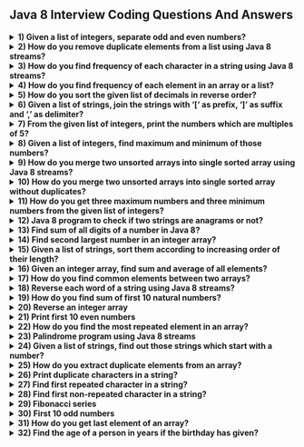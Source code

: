 ## Java 8 Interview Coding Questions And Answers

<details>
<summary><b> 1) Given a list of integers, separate odd and even numbers?</b></summary>
 
```java
import java.util.Arrays;
import java.util.List;
import java.util.Map;
import java.util.Map.Entry;
import java.util.Set;
import java.util.stream.Collectors;
 
public class Java8Code 
{
    public static void main(String[] args) 
    {
        List<Integer> listOfIntegers = Arrays.asList(71, 18, 42, 21, 67, 32, 95, 14, 56, 87);
         
        Map<Boolean, List<Integer>> oddEvenNumbersMap = 
                listOfIntegers.stream().collect(Collectors.partitioningBy(i -> i % 2 == 0));
         
        Set<Entry<Boolean, List<Integer>>> entrySet = oddEvenNumbersMap.entrySet();
         
        for (Entry<Boolean, List<Integer>> entry : entrySet) 
        {
            System.out.println("--------------");
             
            if (entry.getKey())
            {
                System.out.println("Even Numbers");
            }
            else
            {
                System.out.println("Odd Numbers");
            }
             
            System.out.println("--------------");
             
            List<Integer> list = entry.getValue();
             
            for (int i : list)
            {
                System.out.println(i);
            }
        }
    }
}
```
Output :

————–
Odd Numbers
————–
71
21
67
95
87
————–
Even Numbers
————–
18
42
32
14
56
</details>
<details>
<summary><b>  2) How do you remove duplicate elements from a list using Java 8 streams?</b></summary>

```java
import java.util.Arrays;
import java.util.List;
import java.util.stream.Collectors;
 
public class Java8Code 
{
    public static void main(String[] args) 
    {
        List<String> listOfStrings = Arrays.asList("Java", "Python", "C#", "Java", "Kotlin", "Python");
         
        List<String> uniqueStrngs = listOfStrings.stream().distinct().collect(Collectors.toList());
         
        System.out.println(uniqueStrngs);
    }
}
```
Output :

[Java,  Python, C#, Kotlin]
</details>
<details>
<summary><b>  3) How do you find frequency of each character in a string using Java 8 streams?</b></summary>
 
```java
import java.util.Map;
import java.util.function.Function;
import java.util.stream.Collectors;
 
public class Java8Code 
{
    public static void main(String[] args) 
    {
        String inputString = "Java Concept Of The Day";
         
        Map<Character, Long> charCountMap = 
                    inputString.chars()
                                .mapToObj(c -> (char) c)
                                .collect(Collectors.groupingBy(Function.identity(), Collectors.counting()));
         
        System.out.println(charCountMap);
    }
}
```
Output :

{ =4, a=3, c=1, C=1, D=1, e=2, f=1, h=1, J=1, n=1, O=1, o=1, p=1, T=1, t=1, v=1, y=1}
</details>
<details>
<summary><b>  4) How do you find frequency of each element in an array or a list?</b></summary>
 
```java
import java.util.Arrays;
import java.util.List;
import java.util.Map;
import java.util.function.Function;
import java.util.stream.Collectors;
 
public class Java8Code 
{
    public static void main(String[] args) 
    {
        List<String> stationeryList = Arrays.asList("Pen", "Eraser", "Note Book", "Pen", "Pencil", "Stapler", "Note Book", "Pencil");
         
        Map<String, Long> stationeryCountMap = 
                stationeryList.stream().collect(Collectors.groupingBy(Function.identity(), Collectors.counting()));
         
        System.out.println(stationeryCountMap);
    }
}
```
Output :

{Pen=2, Stapler=1, Pencil=2, Note Book=2, Eraser=1}
</details>
<details>
<summary><b>  5) How do you sort the given list of decimals in reverse order?</b></summary>
 
```java
import java.util.Arrays;
import java.util.Comparator;
import java.util.List;
 
public class Java8Code 
{
    public static void main(String[] args) 
    {
        List<Double> decimalList = Arrays.asList(12.45, 23.58, 17.13, 42.89, 33.78, 71.85, 56.98, 21.12);
         
        decimalList.stream().sorted(Comparator.reverseOrder()).forEach(System.out::println);
    }
}
```
Output :

71.85
56.98
42.89
33.78
23.58
21.12
17.13
12.45

</details>
<details>
<summary><b>  6) Given a list of strings, join the strings with ‘[‘ as prefix, ‘]’ as suffix and ‘,’ as delimiter?</b></summary>
 
```java
import java.util.Arrays;
import java.util.List;
import java.util.stream.Collectors;
 
public class Java8Code 
{
    public static void main(String[] args) 
    {
        List<String> listOfStrings = Arrays.asList("Facebook", "Twitter", "YouTube", "WhatsApp", "LinkedIn");
         
        String joinedString = listOfStrings.stream().collect(Collectors.joining(", ", "[", "]"));
         
        System.out.println(joinedString);
    }
}
```
Output :

[Facebook, Twitter, YouTube, WhatsApp, LinkedIn]

</details>
<details>
<summary><b> 7) From the given list of integers, print the numbers which are multiples of 5?</b></summary>
 
```java
import java.util.Arrays;
import java.util.List;
 
public class Java8Code 
{
    public static void main(String[] args) 
    {
        List<Integer> listOfIntegers = Arrays.asList(45, 12, 56, 15, 24, 75, 31, 89);
         
        listOfIntegers.stream().filter(i -> i % 5 == 0).forEach(System.out::println);
    }
}
```
Output :

45
15
75

</details>
<details>
<summary><b> 8) Given a list of integers, find maximum and minimum of those numbers?</b></summary>
 
```java
import java.util.Arrays;
import java.util.Comparator;
import java.util.List;
 
public class Java8Code 
{
    public static void main(String[] args) 
    {
        List<Integer> listOfIntegers = Arrays.asList(45, 12, 56, 15, 24, 75, 31, 89);
         
        int max = listOfIntegers.stream().max(Comparator.naturalOrder()).get();
         
        System.out.println("Maximum Element : "+max);
         
        int min = listOfIntegers.stream().min(Comparator.naturalOrder()).get();
         
        System.out.println("Minimum Element : "+min);
    }
}
```
Output :

Maximum Element : 89
Minimum Element : 12

</details>
<details>
<summary><b> 9) How do you merge two unsorted arrays into single sorted array using Java 8 streams?</b></summary>
 
```java
import java.util.Arrays;
import java.util.stream.IntStream;
 
public class Java8Code 
{
    public static void main(String[] args) 
    {
        int[] a = new int[] {4, 2, 7, 1};
         
        int[] b = new int[] {8, 3, 9, 5};
         
        int[] c = IntStream.concat(Arrays.stream(a), Arrays.stream(b)).sorted().toArray();
         
        System.out.println(Arrays.toString(c));
    }
}
```
Output :

[1, 2, 3, 4, 5, 7, 8, 9]

</details>
<details>
<summary><b> 10) How do you merge two unsorted arrays into single sorted array without duplicates?</b></summary>
 
```java
import java.util.Arrays;
import java.util.stream.IntStream;
 
public class Java8Code 
{
    public static void main(String[] args) 
    {
        int[] a = new int[] {4, 2, 5, 1};
         
        int[] b = new int[] {8, 1, 9, 5};
         
        int[] c = IntStream.concat(Arrays.stream(a), Arrays.stream(b)).sorted().distinct().toArray();
         
        System.out.println(Arrays.toString(c));
    }
}
```
Output :

[1, 2, 4, 5, 8, 9]

</details>
<details>
<summary><b> 11) How do you get three maximum numbers and three minimum numbers from the given list of integers?</b></summary>
 
```java
import java.util.Arrays;
import java.util.Comparator;
import java.util.List;
 
public class Java8Code 
{
    public static void main(String[] args) 
    {
        List<Integer> listOfIntegers = Arrays.asList(45, 12, 56, 15, 24, 75, 31, 89);
         
        //3 minimum Numbers
         
        System.out.println("-----------------");
         
        System.out.println("Minimum 3 Numbers");
         
        System.out.println("-----------------");
         
        listOfIntegers.stream().sorted().limit(3).forEach(System.out::println);
         
        //3 Maximum Numbers
         
        System.out.println("-----------------");
         
        System.out.println("Maximum 3 Numbers");
         
        System.out.println("-----------------");
         
listOfIntegers.stream().sorted(Comparator.reverseOrder()).limit(3).forEach(System.out::println);
    }
}
```
Output :

—————–
Minimum 3 Numbers
—————–
12
15
24
—————–
Maximum 3 Numbers
—————–
89
75
56
</details>
<details>
<summary><b> 12) Java 8 program to check if two strings are anagrams or not?</b></summary>
 
```java
import java.util.stream.Collectors;
import java.util.stream.Stream;
 
public class Java8Code 
{
    public static void main(String[] args) 
    {
        String s1 = "RaceCar";
        String s2 = "CarRace";
         
        s1 = Stream.of(s1.split("")).map(String::toUpperCase).sorted().collect(Collectors.joining());
         
        s2 = Stream.of(s2.split("")).map(String::toUpperCase).sorted().collect(Collectors.joining());
         
        if (s1.equals(s2)) 
        {
            System.out.println("Two strings are anagrams");
        }
        else
        {
            System.out.println("Two strings are not anagrams");
        }
    }
}
```
Output :

Two strings are anagrams

</details>
<details>
<summary><b> 13) Find sum of all digits of a number in Java 8?</b></summary>
 
```java
import java.util.stream.Collectors;
import java.util.stream.Stream;
 
public class Java8Code 
{
    public static void main(String[] args) 
    {
        int i = 15623;
         
        Integer sumOfDigits = Stream.of(String.valueOf(i).split("")).collect(Collectors.summingInt(Integer::parseInt));
         
        System.out.println(sumOfDigits);
    }
}
```
Output :

17

</details>
<details>
<summary><b> 14) Find second largest number in an integer array?</b></summary>
 
```java
import java.util.Arrays;
import java.util.Comparator;
import java.util.List;
 
public class Java8Code 
{
    public static void main(String[] args) 
    {
        List<Integer> listOfIntegers = Arrays.asList(45, 12, 56, 15, 24, 75, 31, 89);
         
        Integer secondLargestNumber = listOfIntegers.stream().sorted(Comparator.reverseOrder()).skip(1).findFirst().get();
         
        System.out.println(secondLargestNumber);
    }
}
```
Output :

75

</details>
<details>
<summary><b> 15) Given a list of strings, sort them according to increasing order of their length?</b></summary>
 
```java
import java.util.Arrays;
import java.util.Comparator;
import java.util.List;
 
public class Java8Code 
{
    public static void main(String[] args) 
    {
        List<String> listOfStrings = Arrays.asList("Java", "Python", "C#", "HTML", "Kotlin", "C++", "COBOL", "C");
         
        listOfStrings.stream().sorted(Comparator.comparing(String::length)).forEach(System.out::println);
    }
}
```
Output :

C
C#
C++
Java
HTML
COBOL
 Python
Kotlin

</details>
<details>
<summary><b> 16) Given an integer array, find sum and average of all elements?</b></summary>
 
```java
import java.util.Arrays;
 
public class Java8Code 
{
    public static void main(String[] args) 
    {
        int[] a = new int[] {45, 12, 56, 15, 24, 75, 31, 89};
         
        int sum = Arrays.stream(a).sum();
         
        System.out.println("Sum = "+sum);
         
        double average = Arrays.stream(a).average().getAsDouble();
         
        System.out.println("Average = "+average);
    }
}
```
Output :

Sum = 347
Average = 43.375

</details>
<details>
<summary><b> 17) How do you find common elements between two arrays?</b></summary>
 
```java
import java.util.Arrays;
import java.util.List;
 
public class Java8Code 
{
    public static void main(String[] args) 
    {
        List<Integer> list1 = Arrays.asList(71, 21, 34, 89, 56, 28);
         
        List<Integer> list2 = Arrays.asList(12, 56, 17, 21, 94, 34);
         
        list1.stream().filter(list2::contains).forEach(System.out::println);
    }
}
```
Output :

21
34
56

</details>
<details>
<summary><b> 18) Reverse each word of a string using Java 8 streams?</b></summary>
 
```java
import java.util.Arrays;
import java.util.stream.Collectors;
 
public class Java8Code 
{
    public static void main(String[] args) 
    {
        String str = "Java Concept Of The Day";
         
        String reversedStr = Arrays.stream(str.split(" "))
                                    .map(word -> new StringBuffer(word).reverse())
                                    .collect(Collectors.joining(" "));
         
        System.out.println(reversedStr);
    }
}
```
Output :

avaJ tpecnoC fO ehT yaD

</details>
<details>
<summary><b> 19) How do you find sum of first 10 natural numbers?</b></summary>
 
```java
import java.util.stream.IntStream;
 
public class Java8Code 
{
    public static void main(String[] args) 
    {
        int sum = IntStream.range(1, 11).sum();
         
        System.out.println(sum);
    }
}
```
Output :

55

</details>
<details>
<summary><b> 20) Reverse an integer array</b></summary>
 
```java
import java.util.Arrays;
import java.util.stream.IntStream;
 
public class Java8Code 
{
    public static void main(String[] args) 
    {
        int[] array = new int[] {5, 1, 7, 3, 9, 6};
         
        int[] reversedArray = IntStream.rangeClosed(1, array.length).map(i -> array[array.length - i]).toArray();
         
        System.out.println(Arrays.toString(reversedArray));
    }
}
```
Output :

[6, 9, 3, 7, 1, 5]

</details>
<details>
<summary><b> 21) Print first 10 even numbers</b></summary>
 
```java
import java.util.stream.IntStream;
 
public class Java8Code 
{
    public static void main(String[] args) 
    {
        IntStream.rangeClosed(1, 10).map(i -> i * 2).forEach(System.out::println);
    }
}
```
Output :

2
4
6
8
10
12
14
16
18
20

</details>
<details>
<summary><b> 22) How do you find the most repeated element in an array?</b></summary>
 
```java
import java.util.Arrays;
import java.util.List;
import java.util.Map;
import java.util.Map.Entry;
import java.util.function.Function;
import java.util.stream.Collectors;
 
public class Java8Code 
{
    public static void main(String[] args) 
    {
        List<String> listOfStrings = Arrays.asList("Pen", "Eraser", "Note Book", "Pen", "Pencil", "Pen", "Note Book", "Pencil");
         
        Map<String, Long> elementCountMap = listOfStrings.stream()
                                                         .collect(Collectors.groupingBy(Function.identity(), Collectors.counting()));
         
        Entry<String, Long> mostFrequentElement = elementCountMap.entrySet().stream().max(Map.Entry.comparingByValue()).get();
         
        System.out.println("Most Frequent Element : "+mostFrequentElement.getKey());
         
        System.out.println("Count : "+mostFrequentElement.getValue());
    }
}
```
Output :

Most Frequent Element : Pen
Count : 3

</details>
<details>
<summary><b> 23) Palindrome program using Java 8 streams</b></summary>
 
```java
import java.util.stream.IntStream;
 
public class Java8Code 
{
    public static void main(String[] args) 
    {
        String str = "ROTATOR";
         
        boolean isItPalindrome = IntStream.range(0, str.length()/2).
                noneMatch(i -> str.charAt(i) != str.charAt(str.length() - i -1));
          
        if (isItPalindrome)
        {
            System.out.println(str+" is a palindrome");
        }
        else
        {
            System.out.println(str+" is not a palindrome");
        }
    }
}
```
Output :

ROTATOR is a palindrome

</details>
<details>
<summary><b> 24) Given a list of strings, find out those strings which start with a number?</b></summary>
 
```java
import java.util.Arrays;
import java.util.List;
 
public class Java8Code 
{
    public static void main(String[] args) 
    {
        List<String> listOfStrings = Arrays.asList("One", "2wo", "3hree", "Four", "5ive", "Six");
         
        listOfStrings.stream().filter(str -> Character.isDigit(str.charAt(0))).forEach(System.out::println);
    }
}
```
Output :

2wo
3hree
5ive

</details>
<details>
<summary><b> 25) How do you extract duplicate elements from an array?</b></summary>
 
```java
import java.util.Arrays;
import java.util.HashSet;
import java.util.List;
import java.util.Set;
import java.util.stream.Collectors;
 
public class Java8Code 
{
    public static void main(String[] args) 
    {
        List<Integer> listOfIntegers = Arrays.asList(111, 222, 333, 111, 555, 333, 777, 222);
         
        Set<Integer> uniqueElements = new HashSet<>();
         
        Set<Integer> duplicateElements = listOfIntegers.stream().filter(i -> ! uniqueElements.add(i)).collect(Collectors.toSet());
         
        System.out.println(duplicateElements);
    }
}
```
Output :

[333, 222, 111]

</details>
<details>
<summary><b> 26) Print duplicate characters in a string?</b></summary>
 
```java
import java.util.Arrays;
import java.util.HashSet;
import java.util.Set;
import java.util.stream.Collectors;
 
public class Java8Code 
{
    public static void main(String[] args) 
    {
        String inputString = "Java Concept Of The Day".replaceAll("\\s+", "").toLowerCase();
         
        Set<String> uniqueChars = new HashSet<>();
         
        Set<String> duplicateChars = 
                Arrays.stream(inputString.split(""))
                        .filter(ch -> ! uniqueChars.add(ch))
                        .collect(Collectors.toSet());
         
        System.out.println(duplicateChars);
    }
}
```
Output :

[a, c, t, e, o]

</details>
<details>
<summary><b> 27) Find first repeated character in a string?</b></summary>
 
```java
import java.util.Arrays;
import java.util.LinkedHashMap;
import java.util.Map;
import java.util.function.Function;
import java.util.stream.Collectors;
 
public class Java8Code 
{
    public static void main(String[] args) 
    {
        String inputString = "Java Concept Of The Day".replaceAll("\\s+", "").toLowerCase();
         
        Map<String, Long> charCountMap = 
                            Arrays.stream(inputString.split(""))
                                    .collect(Collectors.groupingBy(Function.identity(), LinkedHashMap::new, Collectors.counting()));
         
        String firstRepeatedChar = charCountMap.entrySet()
                                                .stream()
                                                .filter(entry -> entry.getValue() > 1)
                                                .map(entry -> entry.getKey())
                                                .findFirst()
                                                .get();
         
        System.out.println(firstRepeatedChar);
    }
}
```
Output :

a

</details>
<details>
<summary><b> 28) Find first non-repeated character in a string?</b></summary>
 
```java
import java.util.Arrays;
import java.util.LinkedHashMap;
import java.util.Map;
import java.util.function.Function;
import java.util.stream.Collectors;
 
public class Java8Code 
{
    public static void main(String[] args) 
    {
        String inputString = "Java Concept Of The Day".replaceAll("\\s+", "").toLowerCase();
         
        Map<String, Long> charCountMap = 
                            Arrays.stream(inputString.split(""))
                                    .collect(Collectors.groupingBy(Function.identity(), LinkedHashMap::new, Collectors.counting()));
         
        String firstNonRepeatedChar = charCountMap.entrySet()
                                                .stream()
                                                .filter(entry -> entry.getValue() == 1)
                                                .map(entry -> entry.getKey())
                                                .findFirst()
                                                .get();
         
        System.out.println(firstNonRepeatedChar);
    }
}
```
Output :

j

</details>
<details>
<summary><b> 29) Fibonacci series</b></summary>
 
```java
import java.util.stream.Stream;
 
public class Java8Code 
{
    public static void main(String[] args) 
    {
        Stream.iterate(new int[] {0, 1}, f -> new int[] {f[1], f[0]+f[1]})
                .limit(10)
                .map(f -> f[0])
                .forEach(i -> System.out.print(i+" "));
    }
}
```
Output :

0 1 1 2 3 5 8 13 21 34

</details>
<details>
<summary><b> 30) First 10 odd numbers</b></summary>
 
```java
import java.util.stream.Stream;
 
public class Java8Code 
{
    public static void main(String[] args) 
    {
        Stream.iterate(new int[] {1, 3}, f -> new int[] {f[1], f[1]+2})
                .limit(10)
                .map(f -> f[0])
                .forEach(i -> System.out.print(i+" "));
    }
}
```
Output :

1 3 5 7 9 11 13 15 17 19

</details>
<details>
<summary><b> 31) How do you get last element of an array?</b></summary>
 
```java
import java.util.Arrays;
import java.util.List;
 
public class Java8Code 
{
    public static void main(String[] args) 
    {
        List<String> listOfStrings = Arrays.asList("One", "Two", "Three", "Four", "Five", "Six");
         
        String lastElement = listOfStrings.stream().skip(listOfStrings.size() - 1).findFirst().get();
         
        System.out.println(lastElement);
    }
}
```
Output :

Six

</details>
<details>
<summary><b> 32) Find the age of a person in years if the birthday has given?</b></summary>
 
```java
import java.time.LocalDate;
import java.time.temporal.ChronoUnit;
 
public class Java8Code 
{
    public static void main(String[] args) 
    {
        LocalDate birthDay = LocalDate.of(1985, 01, 23);
        LocalDate today = LocalDate.now();
         
        System.out.println(ChronoUnit.YEARS.between(birthDay, today));
    }
}
```
</details>
